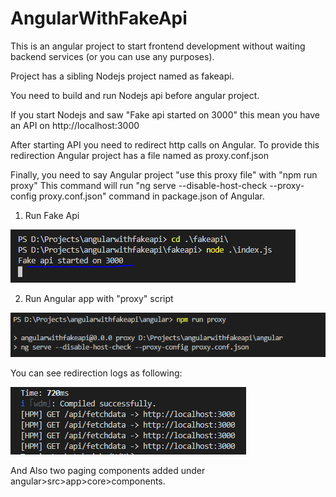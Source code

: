 # AngularWithFakeApi

This is an angular project to start frontend development without waiting backend services (or you can use any purposes).

Project has a sibling Nodejs project named as fakeapi. 

You need to build and run Nodejs api before angular project. 

If you start Nodejs and saw "Fake api started on 3000" this mean you have an API on http://localhost:3000

After starting API you need to redirect http calls on Angular. To provide this redirection Angular project has a file named as proxy.conf.json 

Finally, you need to say Angular project "use this proxy file" with "npm run proxy"
This command will run "ng serve --disable-host-check --proxy-config proxy.conf.json" command in package.json of Angular.

1. Run Fake Api

![Run Api](https://github.com/abdurrahmanyildiz/AngularWithFakeApi/blob/master/gitss/nodejsapistart.PNG)

2. Run Angular app with "proxy" script

![Run with Proxy](https://github.com/abdurrahmanyildiz/AngularWithFakeApi/blob/master/gitss/ngrunproxy.PNG)

You can see redirection logs as following:

![Logs](https://github.com/abdurrahmanyildiz/AngularWithFakeApi/blob/master/gitss/proxyredirect.PNG)

And Also two paging components added under angular>src>app>core>components.